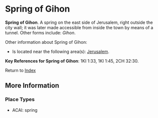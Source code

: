 # Spring of Gihon
**Spring of Gihon**. 
A spring on the east side of Jerusalem, right outside the city wall; it was later made accessible from inside the town by means of a tunnel. 
Other forms include: 
*Gihon*. 




Other information about Spring of Gihon:


* Is located near the following area(s): 
[Jerusalem](Jerusalem.md). 




**Key References for Spring of Gihon**: 
1KI 1:33, 1KI 1:45, 2CH 32:30. 






Return to [Index](00-Index.md)

## More Information

### Place Types

* ACAI: spring




